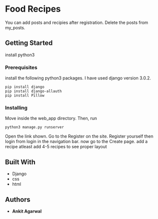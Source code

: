 # Food Recipes

You can add posts and recipies after registration. Delete the posts from my_posts.

## Getting Started

install python3

### Prerequisites
 install the following python3 packages.
 I have used django version 3.0.2.
```
pip install django
pip install django-allauth
pip install Pillow
```

### Installing

Move inside the web_app directory.
Then, run 
```
python3 manage.py runserver
```
Open the link shown.
Go to the Register on the site.
Register yourself
then login from login in the navigation bar.
now go to the Create  page.
add a recipe
atleast add 4-5 recipes to see proper layout



## Built With

* Django
* css
* html


## Authors

* **Ankit Agarwal** 

